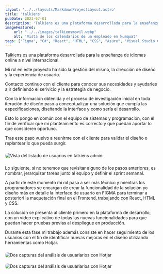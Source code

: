 ```yaml
---
layout: '../../layouts/MarkdownProjectLayout.astro'
title: 'talkiens'
pubDate: 2023-07-01
description: 'Talkiens es una plataforma desarrollada para la enseñanza de idiomas online a nivel internacional.'
imageFeatured:
    url: "../../images/talkiensmovil.webp"
    alt: 'Vista de los calendarios de un empleado en kumquat'
tags: ["Figma", "C#", "React", "HTML", "CSS", "Azure", "Visual Studio Code", "DBeaver", "GDrive", "Slack", "Trello", "Gitlab", "Inkscape", "YT"]
---
```

<!-- # My First Blog Post -->

<a target="_blank" href="https://www.talkiens.com">Talkiens</a> es una plataforma desarrollada para la enseñanza de idiomas online a nivel internacional.

Mi rol en este proyecto ha sido la gestión del mismo, la dirección de diseño y la experiencia de usuario.

Contacto continuo con el cliente para conocer sus necesidades y ayudarles a ir definiendo el serivicio y la estrategia de negocio.

Con la información obtenida y el proceso de investigación inicial en toda iteración de diseño paso a conceptualizar una solución que cumpla las especificaciones, diseñando la interface y como sería el desarrollo.

Esto lo pongo en común con el equipo de sistemas y programación, con el fin de verificar que mi planteamiento es correcto y que puedan aportar lo que consideren oportuno.

Tras este paso vuelvo a reunirme con el cliente para validar el diseño o replantear lo que pueda surgir.

<img src="/images/talkiensusuarioswidescreen.webp" alt="Vista del listado de usuarios en talkiens admin" class="imgmd">

Lo siguiente, si no tenemos que revisitar alguno de los pasos anteriores, es nombrar, jerarquizar tareas junto al equipo y definir el sprint semanal.

A partir de este momento mi rol pasa a ser más técnico y mientras los programadores se encargan de crear la funcionalidad de la solución yo diseño más en detalle la interface de usuario en FIGMA para terminar a posteriori la maquetación final en  el Frontend, trabajando con React, HTML y CSS.

La solución se presenta al cliente primero en la plataforma de desarrollo, con un vídeo explicativo de todas las nuevas funcionalidades para que puedan hacer pruebas previas al despliegue en producción.

Durante esta fase mi trabajo además consiste en hacer seguimiento de los usuarios con el fin de identificar nuevas mejoras en el diseño utilizando herramientas como Hotjar.

<img src="/images/talkienshotjar.webp" alt="Dos capturas del análisis de usuariarios con Hotjar" class="imgmd">

<img src="/images/talkiensfigma.webp" alt="Dos capturas del análisis de usuariarios con Hotjar" class="imgmd">

<style>
    .imgmd{
        border-radius: 0.5rem;
        margin-top: 2%;
        margin-bottom: 2%;
    }
</style>